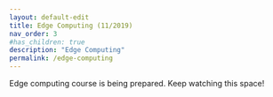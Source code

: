 ```yaml
---
layout: default-edit
title: Edge Computing (11/2019)
nav_order: 3
#has_children: true
description: "Edge Computing"
permalink: /edge-computing
---
```


Edge computing course is being prepared.  Keep watching this space!

